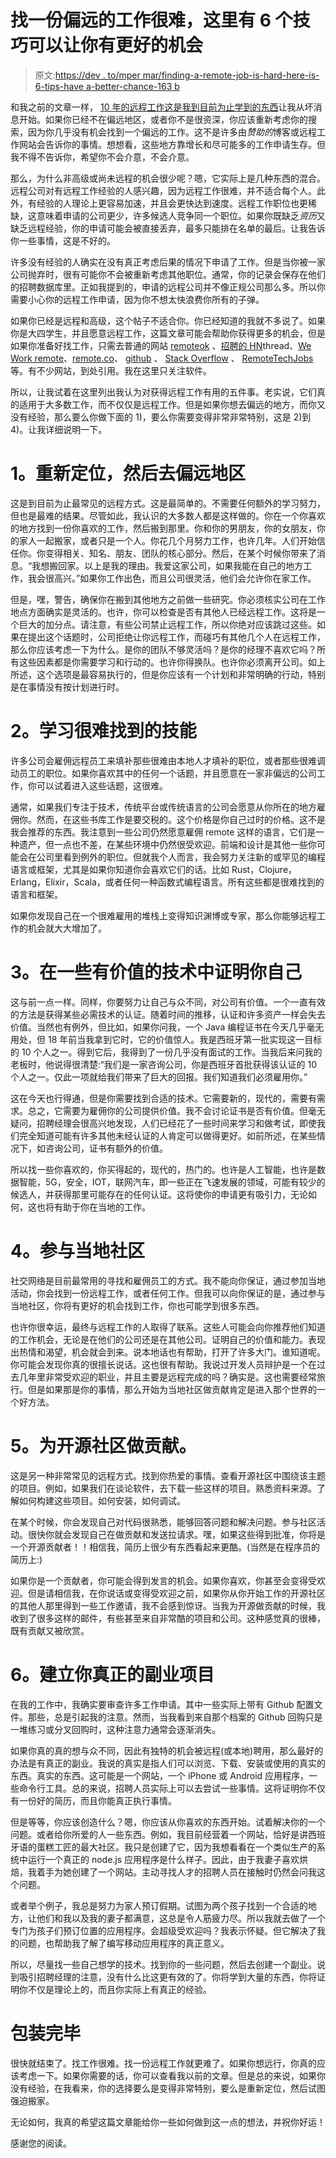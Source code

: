 # 找一份偏远的工作很难，这里有 6 个技巧可以让你有更好的机会

> 原文:[https://dev . to/mper mar/finding-a-remote-job-is-hard-here-is-6-tips-have a-better-chance-163 b](https://dev.to/mpermar/finding-a-remote-job-is-hard-here-are-6-tips-for-having-a-better-chance-163b)

和我之前的文章一样， [10 年的远程工作这是我到目前为止学到的东西](https://dev.to/mpermar/10-years-of-remote-working-this-is-what-i-have-learned-so-far-21l9)让我从坏消息开始。如果你已经不在偏远地区，或者你不是很资深，你应该重新考虑你的搜索，因为你几乎没有机会找到一个偏远的工作。这不是许多由*赞助的*博客或远程工作网站会告诉你的事情。想想看，这些地方靠增长和尽可能多的工作申请生存。但我不得不告诉你，希望你不会介意，不会介意。

那么，为什么非高级或尚未远程的机会很少呢？嗯，它实际上是几种东西的混合。远程公司对有远程工作经验的人感兴趣，因为远程工作很难，并不适合每个人。此外，有经验的人理论上更容易加速，并且会更快达到速度。远程工作职位也更稀缺，这意味着申请的公司更少，许多候选人竞争同一个职位。如果你既缺乏*资历*又缺乏远程经验，你的申请可能会被直接丢弃，最多只能排在名单的最后。让我告诉你一些事情，这是不好的。

许多没有经验的人确实在没有真正考虑后果的情况下申请了工作。但是当你被一家公司抛弃时，很有可能你不会被重新考虑其他职位。通常，你的记录会保存在他们的招聘数据库里。正如我提到的，申请的远程公司并不像正规公司那么多。所以你需要小心你的远程工作申请，因为你不想太快浪费你所有的子弹。

如果你已经是远程和高级，这个帖子不适合你。你已经知道的我就不多说了。如果你是大四学生，并且愿意远程工作，这篇文章可能会帮助你获得更多的机会，但是如果你准备好找工作，只需去普通的网站 [remoteok](https://remoteok.io) 、[招聘的 HN](https://hnhiring.me)thread、[We Work remote](https://www.weworkremotely.com)、[remote.co](https://remote.co)、 [github](https://jobs.github.com) 、 [Stack Overflow](https://stackoverflow.com/jobs/remote-developer-jobs) 、 [RemoteTechJobs](https://remotetechjobs.com) 等。有不少网站，到处引用。我在这里只关注软件。

所以，让我试着在这里列出我认为对获得远程工作有用的五件事。老实说，它们真的适用于大多数工作，而不仅仅是远程工作。但是如果你想去偏远的地方，而你又没有经验，那么要么你做下面的 1)，要么你需要变得非常非常特别，这是 2)到 4)。让我详细说明一下。

# [](#1-relocate-then-go-remote)1。重新定位，然后去偏远地区

这是到目前为止最常见的远程方式。这是最简单的。不需要任何额外的学习努力，但也是最难的结果。尽管如此，我认识的大多数人都是这样做的。你在一个你喜欢的地方找到一份你喜欢的工作，然后搬到那里。你和你的男朋友，你的女朋友，你的家人一起搬家，或者只是一个人。你花几个月努力工作，也许几年。人们开始信任你。你变得相关、知名、朋友、团队的核心部分。然后，在某个时候你带来了消息。“我想搬回家。以上是我的理由。我爱这家公司，如果我能在自己的地方工作，我会很高兴。”如果你工作出色，而且公司很灵活，他们会允许你在家工作。

但是，嘿，警告，确保你在搬到其他地方之前做一些研究。你必须核实公司在工作地点方面确实是灵活的。也许，你可以检查是否有其他人已经远程工作。这将是一个巨大的加分点。请注意，有些公司禁止远程工作，所以你绝对应该跳过这些。如果在提出这个话题时，公司拒绝让你远程工作，而碰巧有其他几个人在远程工作，那么你应该考虑一下为什么。是你的团队不够灵活吗？是你的经理不喜欢它吗？所有这些因素都是你需要学习和行动的。也许你得换队。也许你必须离开公司。如上所述，这个选项是最容易执行的，但是你应该有一个计划和非常明确的行动，特别是在事情没有按计划进行时。

# [](#2-learn-skills-that-are-difficult-to-find)2。学习很难找到的技能

许多公司会雇佣远程员工来填补那些很难由本地人才填补的职位，或者那些很难调动员工的职位。如果你喜欢其中的任何一个话题，并且愿意在一家非偏远的公司工作，你可以试着进入这些话题，这很难。

通常，如果我们专注于技术，传统平台或传统语言的公司会愿意从你所在的地方雇佣你。然而，在这些书库工作是要交税的。这个价格是你自己过时的价格。这不是我会推荐的东西。我注意到一些公司仍然愿意雇佣 remote 这样的语言，它们是一种遗产，但一点也不差，在某些环境中仍然很受欢迎。前端和设计是其他一些你可能会在公司里看到例外的职位。但就我个人而言，我会努力关注新的或罕见的编程语言或框架，尤其是如果你知道你会喜欢它们的话。比如 Rust，Clojure，Erlang，Elixir，Scala，或者任何一种函数式编程语言。所有这些都是很难找到的语言和框架。

如果你发现自己在一个很难雇用的堆栈上变得知识渊博或专家，那么你能够远程工作的机会就大大增加了。

# [](#3-certify-yourself-in-some-valuable-technology)3。在一些有价值的技术中证明你自己

这与前一点一样。同样，你要努力让自己与众不同，对公司有价值。一个一直有效的方法是获得某些必需技术的认证。随着时间的推移，认证和许多资产一样会失去价值。当然也有例外，但比如，如果你问我，一个 Java 编程证书在今天几乎毫无用处，但 18 年前当我拿到它时，它的价值惊人。我是西班牙第一批实现这一目标的 10 个人之一。得到它后，我得到了一份几乎没有面试的工作。当我后来问我的老板时，他说得很清楚:“我们是一家咨询公司，你是西班牙首批获得该认证的 10 个人之一。仅此一项就给我们带来了巨大的回报。我们知道我们必须雇用你。”

这在今天也行得通，但是你需要找到合适的技术。它需要新的，现代的，需要有需求。总之，它需要为雇佣你的公司提供价值。我不会讨论证书是否有价值。但毫无疑问，招聘经理会很高兴地发现，人们已经花了一些时间来学习和做考试，即使我们完全知道可能有许多其他未经认证的人肯定可以做得更好。如前所述，在某些情况下，如咨询公司，证书有额外的价值。

所以找一些你喜欢的，你买得起的，现代的，热门的。也许是人工智能，也许是数据智能，5G，安全，IOT，联网汽车，即一些正在飞速发展的领域，可能有较少的候选人，并获得那里可能存在的任何认证。这将使你的申请更有吸引力，无论如何，这也将有助于你在当地的工作。

# [](#4-engage-in-local-communities)4。参与当地社区

社交网络是目前最常用的寻找和雇佣员工的方式。我不能向你保证，通过参加当地活动，你会找到一份远程工作，或者任何工作。但我可以向你保证的是，通过参与当地社区，你将有更好的机会找到工作，你也可能学到很多东西。

也许你很幸运，最终与远程工作的人取得了联系。这些人可能会向你推荐他们知道的工作机会，无论是在他们的公司还是在其他公司。证明自己的价值和能力。表现出热情和渴望，机会就会到来。说本地话也有帮助，打开了许多大门。谁知道呢。你可能会发现你真的很擅长说话。这也很有帮助。我说过开发人员辩护是一个在过去几年里非常受欢迎的职业，并且主要是远程完成的吗？确实是。这也需要经常旅行。但是如果那是你的事情，那么开始为当地社区做贡献肯定是进入那个世界的一个好方法。

# [](#5-contribute-to-open-source-communities)5。为开源社区做贡献。

这是另一种非常常见的远程方式。找到你热爱的事情。查看开源社区中围绕该主题的项目。例如，如果我们在谈论软件，去下载一些这样的项目。熟悉资料来源。了解如何构建这些项目。如何安装，如何调试。

在某个时候，你会发现自己对代码很熟悉，能够回答问题和解决问题。参与社区活动。很快你就会发现自己在做贡献和发送拉请求。嘿，如果这些得到批准，你将是一个开源贡献者！！相信我，简历上很少有东西看起来更酷。(当然是在程序员的简历上:)

如果你是一个贡献者，你可能会得到发言的机会。如果你喜欢，你甚至会变得受欢迎。但是请相信我，在你说话或变得受欢迎之前，如果你从你开始工作的开源社区的其他人那里得到一些工作邀请，我不会感到惊讶。当我为开源做贡献的时候，我收到了很多这样的邮件，有些甚至来自非常酷的项目和公司。这种感觉真的很棒，既有贡献又被欣赏。

# [](#6-build-your-real-side-projects)6。建立你真正的副业项目

在我的工作中，我确实要审查许多工作申请。其中一些实际上带有 Github 配置文件。那些，总是引起我的注意。然而，当我看到来自那个档案的 Github 回购只是一堆练习或分叉回购时，这种注意力通常会逐渐消失。

如果你真的真的想与众不同，因此有独特的机会被远程(或本地)聘用，那么最好的办法是有真正的副业。我说的真实是指人们可以浏览、下载、安装或使用的真实的东西。真实的东西。这可能是一个网站，一个 iPhone 或 Android 应用程序，一些命令行工具。总的来说，招聘人员实际上可以去尝试一些事情。这将证明你不仅有一份好的简历，而且你能真正执行事情。

但是等等，你应该创造什么？嗯，你应该从你喜欢的东西开始。试着解决你的一个问题。或者给你所爱的人一些东西。例如，我目前经营着一个网站，恰好是讲西班牙语的蛋糕工匠的最大社区。我只是创建了它，因为我想看看在一个类似生产的系统中运行一个真正的 node.js 应用程序是什么样子。因此，由于我妻子喜欢烘焙，我着手为她创建了一个网站。主动寻找人才的招聘人员在接触时仍然会问我这个问题。

或者举个例子，我总是努力为家人预订假期。试图为两个孩子找到一个合适的地方，让他们和我以及我的妻子都满意，这总是令人筋疲力尽。所以我就去做了一个专门为孩子们预订位置的应用程序。会超级受欢迎吗？我表示怀疑。但它解决了我的问题，也帮助我了解了编写移动应用程序的真正意义。

所以，尽量找一些自己想学的技术。找到你的一些问题，然后去创建一个副业。说到吸引招聘经理的注意，没有什么比这更有效的了。你将学到大量的东西，你将证明你不仅是理论上的，而且你实际上有真正的经验。

# [](#wrapping-up)包装完毕

很快就结束了。找工作很难。找一份远程工作就更难了。如果你想远行，你真的应该考虑一下。如果你需要的话，你可以查看我以前的文章。但是总的来说，如果你没有经验，在我看来，你的选择要么是变得非常特别，要么是重新定位，然后试图强迫搬家。

无论如何，我真的希望这篇文章能给你一些如何做到这一点的想法，并祝你好运！

感谢您的阅读。